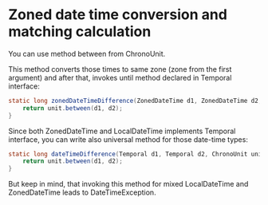 # Zoned date time conversion and matching calculation

You can use method between from ChronoUnit.

This method converts those times to same zone (zone from the first argument) and after that, invokes until method declared in Temporal interface:
```java
static long zonedDateTimeDifference(ZonedDateTime d1, ZonedDateTime d2, ChronoUnit unit){
    return unit.between(d1, d2);
}
```
Since both ZonedDateTime and LocalDateTime implements Temporal interface, you can write also universal method for those date-time types:

```java
static long dateTimeDifference(Temporal d1, Temporal d2, ChronoUnit unit){
    return unit.between(d1, d2);
}
````

But keep in mind, that invoking this method for mixed LocalDateTime and ZonedDateTime leads to DateTimeException.